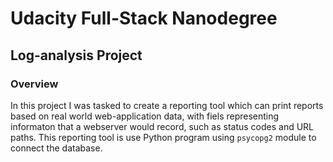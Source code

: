 # Udacity Full-Stack Nanodegree
## Log-analysis Project

### Overview

In this project I was tasked to create a reporting tool which can print reports based on real world web-application data, with fiels representing informaton that a webserver would record, such as status codes and URL paths. This reporting tool is use Python program using  `psycopg2` module to connect the database.
